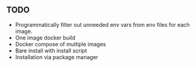 ## TODO
- Programmatically filter out unneeded env vars from env files for each image.
- One image docker build
- Docker compose of multiple images
- Bare install with install script
- Installation via package manager
